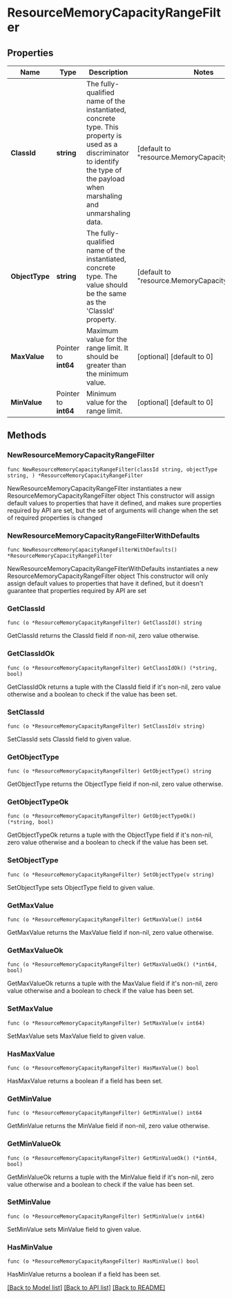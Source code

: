 # ResourceMemoryCapacityRangeFilter

## Properties

Name | Type | Description | Notes
------------ | ------------- | ------------- | -------------
**ClassId** | **string** | The fully-qualified name of the instantiated, concrete type. This property is used as a discriminator to identify the type of the payload when marshaling and unmarshaling data. | [default to "resource.MemoryCapacityRangeFilter"]
**ObjectType** | **string** | The fully-qualified name of the instantiated, concrete type. The value should be the same as the &#39;ClassId&#39; property. | [default to "resource.MemoryCapacityRangeFilter"]
**MaxValue** | Pointer to **int64** | Maximum value for the range limit. It should be greater than the minimum value. | [optional] [default to 0]
**MinValue** | Pointer to **int64** | Minimum value for the range limit. | [optional] [default to 0]

## Methods

### NewResourceMemoryCapacityRangeFilter

`func NewResourceMemoryCapacityRangeFilter(classId string, objectType string, ) *ResourceMemoryCapacityRangeFilter`

NewResourceMemoryCapacityRangeFilter instantiates a new ResourceMemoryCapacityRangeFilter object
This constructor will assign default values to properties that have it defined,
and makes sure properties required by API are set, but the set of arguments
will change when the set of required properties is changed

### NewResourceMemoryCapacityRangeFilterWithDefaults

`func NewResourceMemoryCapacityRangeFilterWithDefaults() *ResourceMemoryCapacityRangeFilter`

NewResourceMemoryCapacityRangeFilterWithDefaults instantiates a new ResourceMemoryCapacityRangeFilter object
This constructor will only assign default values to properties that have it defined,
but it doesn't guarantee that properties required by API are set

### GetClassId

`func (o *ResourceMemoryCapacityRangeFilter) GetClassId() string`

GetClassId returns the ClassId field if non-nil, zero value otherwise.

### GetClassIdOk

`func (o *ResourceMemoryCapacityRangeFilter) GetClassIdOk() (*string, bool)`

GetClassIdOk returns a tuple with the ClassId field if it's non-nil, zero value otherwise
and a boolean to check if the value has been set.

### SetClassId

`func (o *ResourceMemoryCapacityRangeFilter) SetClassId(v string)`

SetClassId sets ClassId field to given value.


### GetObjectType

`func (o *ResourceMemoryCapacityRangeFilter) GetObjectType() string`

GetObjectType returns the ObjectType field if non-nil, zero value otherwise.

### GetObjectTypeOk

`func (o *ResourceMemoryCapacityRangeFilter) GetObjectTypeOk() (*string, bool)`

GetObjectTypeOk returns a tuple with the ObjectType field if it's non-nil, zero value otherwise
and a boolean to check if the value has been set.

### SetObjectType

`func (o *ResourceMemoryCapacityRangeFilter) SetObjectType(v string)`

SetObjectType sets ObjectType field to given value.


### GetMaxValue

`func (o *ResourceMemoryCapacityRangeFilter) GetMaxValue() int64`

GetMaxValue returns the MaxValue field if non-nil, zero value otherwise.

### GetMaxValueOk

`func (o *ResourceMemoryCapacityRangeFilter) GetMaxValueOk() (*int64, bool)`

GetMaxValueOk returns a tuple with the MaxValue field if it's non-nil, zero value otherwise
and a boolean to check if the value has been set.

### SetMaxValue

`func (o *ResourceMemoryCapacityRangeFilter) SetMaxValue(v int64)`

SetMaxValue sets MaxValue field to given value.

### HasMaxValue

`func (o *ResourceMemoryCapacityRangeFilter) HasMaxValue() bool`

HasMaxValue returns a boolean if a field has been set.

### GetMinValue

`func (o *ResourceMemoryCapacityRangeFilter) GetMinValue() int64`

GetMinValue returns the MinValue field if non-nil, zero value otherwise.

### GetMinValueOk

`func (o *ResourceMemoryCapacityRangeFilter) GetMinValueOk() (*int64, bool)`

GetMinValueOk returns a tuple with the MinValue field if it's non-nil, zero value otherwise
and a boolean to check if the value has been set.

### SetMinValue

`func (o *ResourceMemoryCapacityRangeFilter) SetMinValue(v int64)`

SetMinValue sets MinValue field to given value.

### HasMinValue

`func (o *ResourceMemoryCapacityRangeFilter) HasMinValue() bool`

HasMinValue returns a boolean if a field has been set.


[[Back to Model list]](../README.md#documentation-for-models) [[Back to API list]](../README.md#documentation-for-api-endpoints) [[Back to README]](../README.md)


